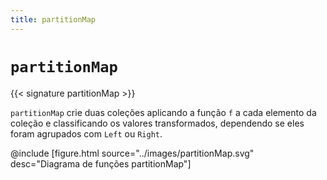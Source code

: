 ```yaml
---
title: partitionMap
---
```


# `partitionMap`

{{< signature partitionMap >}}

`partitionMap` crie duas coleções aplicando a função `f` a cada elemento da coleção e classificando os valores transformados, dependendo se eles foram agrupados com `Left` ou `Right`.

@include [figure.html source="../images/partitionMap.svg" desc="Diagrama de funções partitionMap"]
